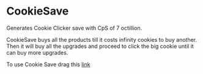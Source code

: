 # CookieSave
Generates Cookie Clicker save with CpS of 7 octillion.

  CookieSave buys all the products till it costs infinity cookies to buy another. Then it will buy all the upgrades and proceed to click the big cookie until it can buy more upgrades.

  To use Cookie Save drag this [link](javascrit: )
